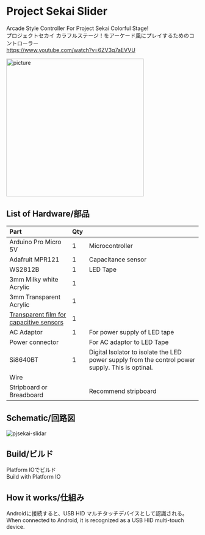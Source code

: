 # Project Sekai Slider
Arcade Style Controller For Project Sekai Colorful Stage!  
プロジェクトセカイ カラフルステージ！をアーケード風にプレイするためのコントローラー  
https://www.youtube.com/watch?v=6ZV3q7aEVVU

<img width="360" alt="picture" src="https://user-images.githubusercontent.com/16555696/175815366-ba8c9e83-4401-4b38-926a-aee3e0e676c5.png">

## List of Hardware/部品
|Part|Qty||
|:----|:----|:----|
|Arduino Pro Micro 5V|1|Microcontroller|
|Adafruit MPR121|1|Capacitance sensor|
|WS2812B|1|LED Tape|
|3mm Milky white Acrylic |1| |
|3mm Transparent Acrylic|1| |
|[Transparent film for capacitive sensors](https://www.amazon.co.jp/dp/B015R4RYL6)|1| |
|AC Adaptor|1|For power supply of LED tape|
|Power connector| |For AC adaptor to LED Tape|
|Si8640BT|1|Digital Isolator to isolate the LED power supply from the control power supply. This is optinal.|
|Wire| | |
|Stripboard or Breadboard| |Recommend stripboard|
 
## Schematic/回路図
![pjsekai-slidar](https://user-images.githubusercontent.com/16555696/175814429-3f9bb644-7874-4d54-a7de-323d1facfc80.png)
 
## Build/ビルド
Platform IOでビルド  
Build with Platform IO
 
## How it works/仕組み
Androidに接続すると、USB HID マルチタッチデバイスとして認識される。  
When connected to Android, it is recognized as a USB HID multi-touch device.  
 

